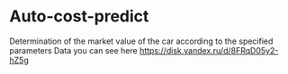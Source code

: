 # Auto-cost-predict
Determination of the market value of the car according to the specified parameters
Data you can see here https://disk.yandex.ru/d/8FRqD05y2-hZ5g
